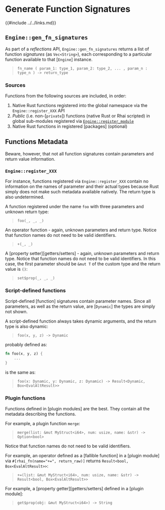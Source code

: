 Generate Function Signatures
===========================

{{#include ../../links.md}}


`Engine::gen_fn_signatures`
--------------------------

As part of a _reflections_ API, `Engine::gen_fn_signatures` returns a list of function _signatures_
(as `Vec<String>`), each corresponding to a particular function available to that [`Engine`] instance.

> `fn_name ( param_1: type_1, param_2: type_2, ... , param_n : type_n ) -> return_type`

### Sources

Functions from the following sources are included, in order:

1) Native Rust functions registered into the global namespace via the `Engine::register_XXX` API
2) _Public_ (i.e. non-[`private`]) functions (native Rust or Rhai scripted) in global sub-modules registered via
   [`Engine::register_module`]({{rootUrl}}/rust/modules/create.md)
3) Native Rust functions in registered [packages] (optional)


Functions Metadata
------------------

Beware, however, that not all function signatures contain parameters and return value information.

### `Engine::register_XXX`

For instance, functions registered via `Engine::register_XXX` contain no information on
the names of parameter and their actual types because Rust simply does not make such metadata
available natively. The return type is also undetermined.

A function registered under the name `foo` with three parameters and unknown return type:

> `foo(_, _, _)`

An operator function - again, unknown parameters and return type.
Notice that function names do not need to be valid identifiers.

> `+(_, _)`

A [property setter][getters/setters] - again, unknown parameters and return type.
Notice that function names do not need to be valid identifiers.
In this case, the first parameter should be `&mut T` of the custom type and the return value is `()`:

> `set$prop(_, _, _)`

### Script-defined functions

Script-defined [function] signatures contain parameter names. Since all parameters, as well as
the return value, are [`Dynamic`] the types are simply not shown.

A script-defined function always takes dynamic arguments, and the return type is also dynamic:

> `foo(x, y, z) -> Dynamic`

probably defined as:

```rust
fn foo(x, y, z) {
    ...
}
```

is the same as:

> `foo(x: Dynamic, y: Dynamic, z: Dynamic) -> Result<Dynamic, Box<EvalAltResult>>`

### Plugin functions

Functions defined in [plugin modules] are the best.  They contain all the metadata
describing the functions.

For example, a plugin function `merge`:

> `merge(list: &mut MyStruct<i64>, num: usize, name: &str) -> Option<bool>`

Notice that function names do not need to be valid identifiers.

For example, an operator defined as a [fallible function] in a [plugin module] via
`#[rhai_fn(name="+=", return_raw)]` returns `Result<bool, Box<EvalAltResult>>`:

> `+=(list: &mut MyStruct<i64>, num: usize, name: &str) -> Result<bool, Box<EvalAltResult>>`

For example, a [property getter][getters/setters] defined in a [plugin module]:

> `get$prop(obj: &mut MyStruct<i64>) -> String`
